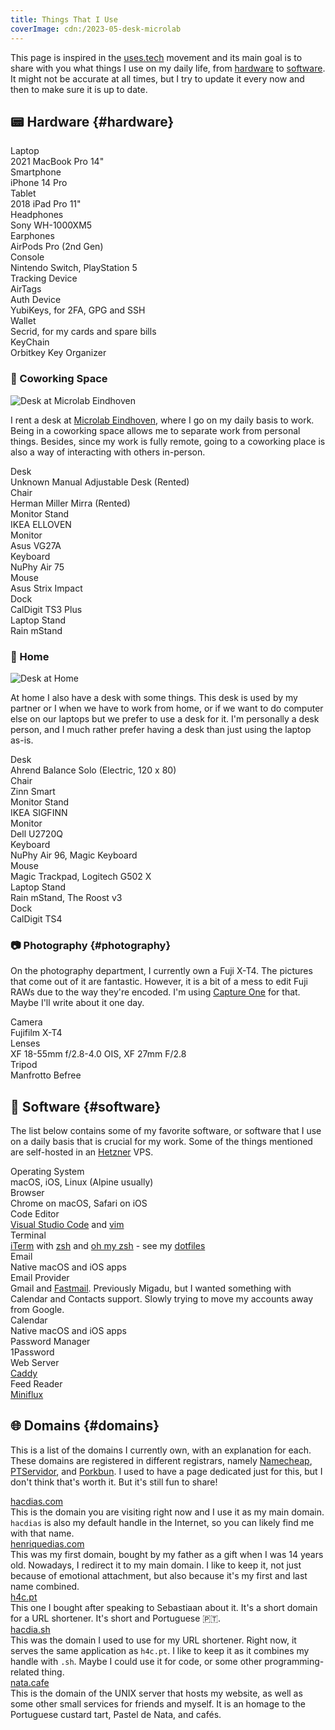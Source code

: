 ```yaml
---
title: Things That I Use
coverImage: cdn:/2023-05-desk-microlab
---
```


This page is inspired in the [uses.tech](https://uses.tech/) movement and its main goal is to share with you what things I use on my daily life, from [hardware](#hardware) to [software](#software). It might not be accurate at all times, but I try to update it every now and then to make sure it is up to date.

<!--more-->

## 📟 Hardware {#hardware}

<div class='box logs'>
  <div class='e'>
    <div>Laptop</div>
    <div>2021 MacBook Pro 14"</div>
  </div>
  <div class='e'>
    <div>Smartphone</div>
    <div>iPhone 14 Pro</div>
  </div>
  <div class='e'>
    <div>Tablet</div>
    <div>2018 iPad Pro 11"</div>
  </div>
  <div class='e'>
    <div>Headphones</div>
    <div>Sony WH-1000XM5</div>
  </div>
  <div class='e'>
    <div>Earphones</div>
    <div>AirPods Pro (2nd Gen)</div>
  </div>
  <div class='e'>
    <div>Console</div>
    <div>Nintendo Switch, PlayStation 5</div>
  </div>
  <div class='e'>
    <div>Tracking Device</div>
    <div>AirTags</div>
  </div>
  <div class='e'>
    <div>Auth Device</div>
    <div>YubiKeys, for 2FA, GPG and SSH</div>
  </div>
  <div class='e'>
    <div>Wallet</div>
    <div>Secrid, for my cards and spare bills</div>
  </div>
  <div class='e'>
    <div>KeyChain</div>
    <div>Orbitkey Key Organizer</div>
  </div>
</div>

### 💼 Coworking Space

![Desk at Microlab Eindhoven](cdn:/2023-05-desk-microlab?class=fw)

I rent a desk at [Microlab Eindhoven](http://microlab.nl), where I go on my daily basis to work. Being in a coworking space allows me to separate work from personal things. Besides, since my work is fully remote, going to a coworking place is also a way of interacting with others in-person.

<div class='box logs'>
  <div class='e'>
    <div>Desk</div>
    <div>Unknown Manual Adjustable Desk (Rented)</div>
  </div>
  <div class='e'>
    <div>Chair</div>
    <div>Herman Miller Mirra (Rented)</div>
  </div>
  <div class='e'>
    <div>Monitor Stand</div>
    <div>IKEA ELLOVEN</div>
  </div>
  <div class='e'>
    <div>Monitor</div>
    <div>Asus VG27A</div>
  </div>
  <div class='e'>
    <div>Keyboard</div>
    <div>NuPhy Air 75</div>
  </div>
  <div class='e'>
    <div>Mouse</div>
    <div>Asus Strix Impact</div>
  </div>
  <div class='e'>
    <div>Dock</div>
    <div>CalDigit TS3 Plus</div>
  </div>
  <div class='e'>
    <div>Laptop Stand</div>
    <div>Rain mStand</div>
  </div>
</div>

### 🏡 Home

![Desk at Home](cdn:/2023-05-desk-home?class=fw)

At home I also have a desk with some things. This desk is used by my partner or I when we have to work from home, or if we want to do computer else on our laptops but we prefer to use a desk for it. I'm personally a desk person, and I much rather prefer having a desk than just using the laptop as-is.

<div class='box logs'>
  <div class='e'>
    <div>Desk</div>
    <div>Ahrend Balance Solo (Electric, 120 x 80)</div>
  </div>
  <div class='e'>
    <div>Chair</div>
    <div>Zinn Smart</div>
  </div>
  <div class='e'>
    <div>Monitor Stand</div>
    <div>IKEA SIGFINN</div>
  </div>
  <div class='e'>
    <div>Monitor</div>
    <div>Dell U2720Q</div>
  </div>
  <div class='e'>
    <div>Keyboard</div>
    <div>NuPhy Air 96, Magic Keyboard</div>
  </div>
  <div class='e'>
    <div>Mouse</div>
    <div>Magic Trackpad, Logitech G502 X</div>
  </div>
  <div class='e'>
    <div>Laptop Stand</div>
    <div>Rain mStand, The Roost v3</div>
  </div>
  <div class='e'>
    <div>Dock</div>
    <div>CalDigit TS4</div>
  </div>
</div>

### 📷 Photography {#photography}

On the photography department, I currently own a Fuji X-T4. The pictures that come out of it are fantastic. However, it is a bit of a mess to edit Fuji RAWs due to the way they're encoded. I'm using [Capture One](https://www.captureone.com/en) for that. Maybe I'll write about it one day.

<div class='box logs'>
  <div class='e'>
    <div>Camera</div>
    <div>Fujifilm X-T4</div>
  </div>
  <div class='e'>
    <div>Lenses</div>
    <div>XF 18-55mm f/2.8-4.0 OIS, XF 27mm F/2.8</div>
  </div>
  <div class='e'>
    <div>Tripod</div>
    <div>Manfrotto Befree</div>
  </div>
</div>

## 📀 Software {#software}

The list below contains some of my favorite software, or software that I use on a daily basis that is crucial for my work. Some of the things mentioned are self-hosted in an [Hetzner](https://www.hetzner.com/) VPS.

<div class='box logs'>
  <div class='e'>
    <div>Operating System</div>
    <div>macOS, iOS, Linux (Alpine usually)</div>
  </div>
   <div class='e'>
    <div>Browser</div>
    <div>Chrome on macOS, Safari on iOS</div>
  </div>
   <div class='e'>
    <div>Code Editor</div>
    <div><a href='https://code.visualstudio.com/' rel='noopener noreferrer'>Visual Studio Code</a> and <a href='https://www.vim.org/' rel='noopener noreferrer'>vim</a></div>
  </div>
   <div class='e'>
    <div>Terminal</div>
    <div><a href='https://iterm2.com/' rel='noopener noreferrer'>iTerm</a> with <a href='https://en.wikipedia.org/wiki/Z_shell' rel='noopener noreferrer'>zsh</a> and <a href='https://ohmyz.sh/' rel='noopener noreferrer'>oh my zsh</a> - see my <a href='https://github.com/hacdias/dotfiles' rel='noopener noreferrer'>dotfiles</a></div>
  </div>
   <div class='e'>
    <div>Email</div>
    <div>Native macOS and iOS apps</div>
  </div>
   <div class='e'>
    <div>Email Provider</div>
    <div>Gmail and <a href='https://www.fastmail.com' rel='noopener noreferrer'>Fastmail</a>. Previously Migadu, but I wanted something with Calendar and Contacts support. Slowly trying to move my accounts away from Google.</div>
  </div>
  <div class='e'>
    <div>Calendar</div>
    <div>Native macOS and iOS apps</div>
  </div>
  <div class='e'>
    <div>Password Manager</div>
    <div>1Password</div>
  </div>
  <div class='e'>
    <div>Web Server</div>
    <div><a rel='noopener noreferrer' href='https://caddyserver.com/'>Caddy</a></div>
  </div>
  <div class='e'>
    <div>Feed Reader</div>
    <div><a rel='noopener noreferrer' href='https://miniflux.app/'>Miniflux</a></div>
  </div>
</div>

## 🌐 Domains {#domains}

This is a list of the domains I currently own, with an explanation for each. These domains are registered in different registrars, namely [Namecheap](https://www.namecheap.com), [PTServidor](https://my.ptservidor.pt), and [Porkbun](https://porkbun.com). I used to have a page dedicated just for this, but I don't think that's worth it. But it's still fun to share!

<div class='box logs'>
  <div class='e'>
    <div><a class='nl lh' rel='noopener noreferrer' href='https://hacdias.com'>hacdias.com</a></div>
    <div>This is the domain you are visiting right now and I use it as my main domain. <code>hacdias</code> is also my default handle in the Internet, so you can likely find me with that name.</div>
  </div>
  <div class='e'>
    <div><a class='nl lh' rel='noopener noreferrer' href='https://henriquedias.com'>henriquedias.com</a></div>
    <div>This was my first domain, bought by my father as a gift when I was 14 years old. Nowadays, I redirect it to my main domain. I like to keep it, not just because of emotional attachment, but also because it's my first and last name combined.</div>
  </div>
  <div class='e'>
    <div><a class='nl lh' rel='noopener noreferrer' href='https://h4c.pt'>h4c.pt</a></div>
    <div>This one I bought after speaking to Sebastiaan about it. It's a short domain for a URL shortener. It's short and Portuguese 🇵🇹.</div>
  </div>
  <div class='e'>
    <div><a class='nl lh' rel='noopener noreferrer' href='https://hacdia.sh'>hacdia.sh</a></div>
    <div>This was the domain I used to use for my URL shortener. Right now, it serves the same application as <code>h4c.pt</code>. I like to keep it as it combines my handle with <code>.sh</code>. Maybe I could use it for code, or some other programming-related thing.</div>
  </div>
  <div class='e'>
    <div><a class='nl lh' rel='noopener noreferrer' href='https://nata.cafe'>nata.cafe</a></div>
    <div>This is the domain of the UNIX server that hosts my website, as well as some other small services for friends and myself. It is an homage to the Portuguese custard tart, Pastel de Nata, and cafés.</div>
  </div>
</div>
